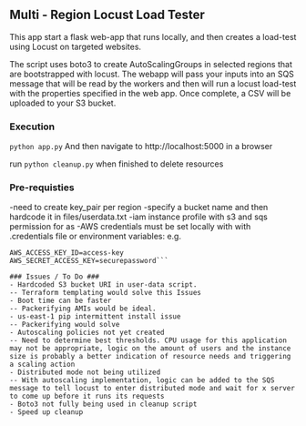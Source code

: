 ## Multi - Region Locust Load Tester ##

This app start a flask web-app that runs locally, and then creates a load-test using Locust on targeted websites.

The script uses boto3 to create AutoScalingGroups in selected regions that are bootstrapped with locust. The webapp will pass your inputs into an SQS message that will be read by the workers and then will run a locust load-test with the properties specified in the web app. Once complete, a CSV will be uploaded to your S3 bucket.

### Execution ###

```python app.py```
And then navigate to http://localhost:5000 in a browser

run `python cleanup.py` when finished to delete resources

### Pre-requisties ###

-need to create key_pair per region
-specify a bucket name and then hardcode it in files/userdata.txt
-iam instance profile with s3 and sqs permission for as
-AWS credentials must be set locally with with .credentials file or environment variables:
e.g.

```
AWS_ACCESS_KEY_ID=access-key
AWS_SECRET_ACCESS_KEY=securepassword```

### Issues / To Do ###
- Hardcoded S3 bucket URI in user-data script.
-- Terraform templating would solve this Issues
- Boot time can be faster
-- Packerifying AMIs would be ideal.
- us-east-1 pip intermittent install issue
-- Packerifying would solve
- Autoscaling policies not yet created
-- Need to determine best thresholds. CPU usage for this application may not be appropriate, logic on the amount of users and the instance size is probably a better indication of resource needs and triggering a scaling action
- Distributed mode not being utilized
-- With autoscaling implementation, logic can be added to the SQS message to tell locust to enter distributed mode and wait for x server to come up before it runs its requests
- Boto3 not fully being used in cleanup script
- Speed up cleanup
